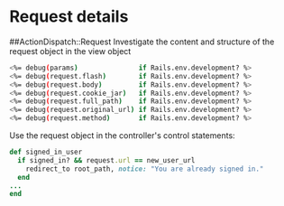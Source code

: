 # Request details

##ActionDispatch::Request
Investigate the content and structure of the request object in the view object

```bash
<%= debug(params)               if Rails.env.development? %>
<%= debug(request.flash)        if Rails.env.development? %>
<%= debug(request.body)         if Rails.env.development? %>
<%= debug(request.cookie_jar)   if Rails.env.development? %>
<%= debug(request.full_path)    if Rails.env.development? %>
<%= debug(request.original_url) if Rails.env.development? %>
<%= debug(request.method)       if Rails.env.development? %>
```

Use the request object in the controller's control statements:
```ruby
def signed_in_user
  if signed_in? && request.url == new_user_url
    redirect_to root_path, notice: "You are already signed in."
  end
...
end
```